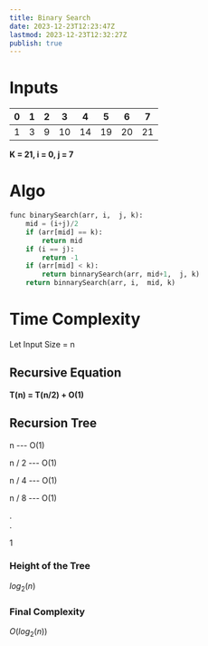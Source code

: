 ```yaml
---
title: Binary Search
date: 2023-12-23T12:23:47Z
lastmod: 2023-12-23T12:32:27Z
publish: true
---
```


# Inputs

|0|1|2|3|4|5|6|7|
| ---| ---| ---| ----| ----| ----| ----| ----|
|1|3|9|10|14|19|20|21|

**K = 21, i = 0,  j = 7**

# Algo

```python
func binarySearch(arr, i,  j, k):
	mid = (i+j)/2
	if (arr[mid] == k):
		return mid
	if (i == j):
		return -1
	if (arr[mid] < k):
		return binnarySearch(arr, mid+1,  j, k)
	return binnarySearch(arr, i,  mid, k)
```

# Time Complexity

Let Input Size = n

## Recursive Equation

**T(n) = T(n/2) + O(1)** 

## Recursion Tree

   n	--- O(1)

n / 2	--- O(1)

n / 4	--- O(1)

n / 8	--- O(1)

.  
.

1

### Height of the Tree

$log_2(n)$  

### Final Complexity

$O(log_2(n))$


